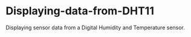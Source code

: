 # Displaying-data-from-DHT11
Displaying sensor data from a Digital Humidity and Temperature sensor. 
